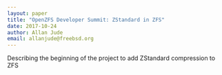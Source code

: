 ```yaml
---
layout: paper
title: "OpenZFS Developer Summit: ZStandard in ZFS"
date: 2017-10-24
author: Allan Jude
email: allanjude@freebsd.org
---
```

Describing the beginning of the project to add ZStandard compression to ZFS
